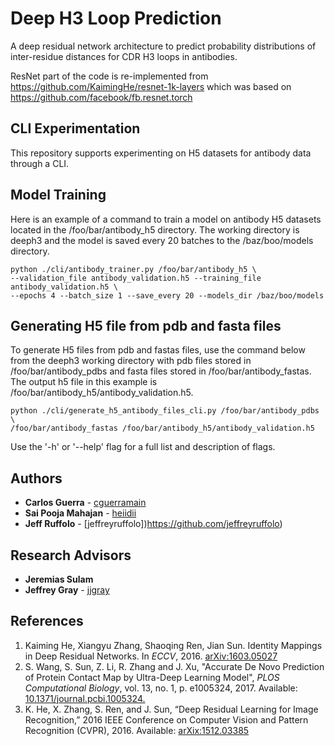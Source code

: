 # Deep H3 Loop Prediction
A deep residual network architecture to predict probability distributions of 
inter-residue distances for CDR H3 loops in antibodies.

ResNet part of the code is re-implemented from https://github.com/KaimingHe/resnet-1k-layers which was based on \
https://github.com/facebook/fb.resnet.torch

## CLI Experimentation
This repository supports experimenting on H5 datasets for antibody data through a CLI.

## Model Training
Here is an example of a command to train a model on antibody H5 datasets 
located in the /foo/bar/antibody_h5 directory. The working directory is 
deeph3 and the model is saved every 20 batches to the 
/baz/boo/models directory.
```buildoutcfg
python ./cli/antibody_trainer.py /foo/bar/antibody_h5 \
--validation_file antibody_validation.h5 --training_file antibody_validation.h5 \
--epochs 4 --batch_size 1 --save_every 20 --models_dir /baz/boo/models
```

## Generating H5 file from pdb and fasta files
To generate H5 files from pdb and fastas files, use the command below from the
deeph3 working directory with pdb files stored in /foo/bar/antibody_pdbs and 
fasta files stored in /foo/bar/antibody_fastas. The output h5 file in this example
is /foo/bar/antibody_h5/antibody_validation.h5.
```
python ./cli/generate_h5_antibody_files_cli.py /foo/bar/antibody_pdbs \
/foo/bar/antibody_fastas /foo/bar/antibody_h5/antibody_validation.h5
```

Use the '-h' or '--help' flag for a full list and description of flags.

## Authors
* **Carlos Guerra** - [cguerramain](https://github.com/cguerramain)
* **Sai Pooja Mahajan** - [heiidii](https://github.com/heiidii)
* **Jeff Ruffolo** - [jeffreyruffolo])https://github.com/jeffreyruffolo)

## Research Advisors
* **Jeremias Sulam**
* **Jeffrey Gray** - [jjgray](https://github.com/jjgray)

## References
1. Kaiming He, Xiangyu Zhang, Shaoqing Ren, Jian Sun. Identity Mappings in Deep 
   Residual Networks. In *ECCV*, 2016.
   [arXiv:1603.05027](https://arxiv.org/abs/1603.05027)
2. S. Wang, S. Sun, Z. Li, R. Zhang and J. Xu, "Accurate De Novo Prediction of 
   Protein Contact Map by Ultra-Deep Learning Model", *PLOS Computational 
   Biology*, vol. 13, no. 1, p. e1005324, 2017. Available:
   [10.1371/journal.pcbi.1005324.](https://journals.plos.org/ploscompbiol/article?id=10.1371/journal.pcbi.1005324)
3. K. He, X. Zhang, S. Ren, and J. Sun, “Deep Residual Learning for Image Recognition,” 
   2016 IEEE Conference on Computer Vision and Pattern Recognition (CVPR), 2016.
   Available: [arXix:1512.03385](https://arxiv.org/abs/1512.03385)

